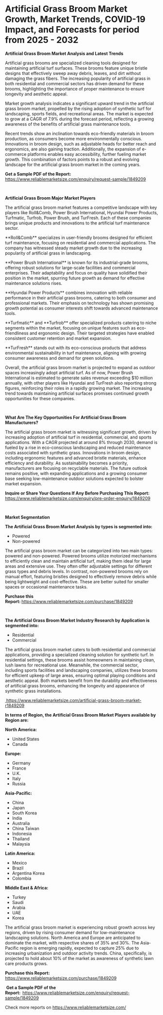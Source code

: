 <p><h1>Artificial Grass Broom Market Growth, Market Trends, COVID-19 Impact, and Forecasts for period from 2025 - 2032</h1></p><p><strong>Artificial Grass Broom Market Analysis and Latest Trends</strong></p>
<p><p>Artificial grass brooms are specialized cleaning tools designed for maintaining artificial turf surfaces. These brooms feature unique bristle designs that effectively sweep away debris, leaves, and dirt without damaging the grass fibers. The increasing popularity of artificial grass in both residential and commercial sectors has driven demand for these brooms, highlighting the importance of proper maintenance to ensure longevity and aesthetic appeal.</p><p>Market growth analysis indicates a significant upward trend in the artificial grass broom market, propelled by the rising adoption of synthetic turf for landscaping, sports fields, and recreational areas. The market is expected to grow at a CAGR of 7.9% during the forecast period, reflecting a growing awareness of the benefits of artificial grass maintenance tools.</p><p>Recent trends show an inclination towards eco-friendly materials in broom production, as consumers become more environmentally conscious. Innovations in broom design, such as adjustable heads for better reach and ergonomics, are also gaining traction. Additionally, the expansion of e-commerce platforms enables easy accessibility, further fueling market growth. This combination of factors points to a robust and evolving landscape for the artificial grass broom market in the coming years.</p></p>
<p><strong>Get a Sample PDF of the Report:&nbsp;</strong> <a href="https://www.reliablemarketsize.com/enquiry/request-sample/1849209?utm_campaign=1885&utm_medium=2&utm_source=Github&utm_content=ia&utm_term=08022025&utm_id=artificial-grass-broom">https://www.reliablemarketsize.com/enquiry/request-sample/1849209</a></p>
<p>&nbsp;</p>
<p><strong>Artificial Grass Broom Major Market Players</strong></p>
<p><p>The artificial grass broom market features a competitive landscape with key players like Roll&Comb, Power Brush International, Hyundai Power Products, Turfmatic, Turfrob, Power Brush, and TurFresh. Each of these companies brings unique products and innovations to the artificial turf maintenance sector.</p><p>**Roll&Comb** specializes in user-friendly brooms designed for efficient turf maintenance, focusing on residential and commercial applications. The company has witnessed steady market growth due to the increasing popularity of artificial grass in landscaping. </p><p>**Power Brush International** is known for its industrial-grade brooms, offering robust solutions for large-scale facilities and commercial enterprises. Their adaptability and focus on quality have solidified their position in the market, spurring future growth as demand for effective maintenance solutions rises.</p><p>**Hyundai Power Products** combines innovation with reliable performance in their artificial grass brooms, catering to both consumer and professional markets. Their emphasis on technology has shown promising growth potential as consumer interests shift towards advanced maintenance tools.</p><p>**Turfmatic** and **Turfrob** offer specialized products catering to niche segments within the market, focusing on unique features such as eco-friendliness and ergonomic design. Their targeted strategies have enabled consistent customer retention and market expansion.</p><p>**TurFresh** stands out with its eco-conscious products that address environmental sustainability in turf maintenance, aligning with growing consumer awareness and demand for green solutions.</p><p>Overall, the artificial grass broom market is projected to expand as outdoor spaces increasingly adopt artificial turf. As of now, Power Brush International is estimated to generate sales revenue exceeding $10 million annually, with other players like Hyundai and TurFresh also reporting strong figures, reinforcing their roles in a rapidly growing market. The increasing trend towards maintaining artificial surfaces promises continued growth opportunities for these companies.</p></p>
<p>&nbsp;</p>
<p><strong>What Are The Key Opportunities For Artificial Grass Broom Manufacturers?</strong></p>
<p><p>The artificial grass broom market is witnessing significant growth, driven by increasing adoption of artificial turf in residential, commercial, and sports applications. With a CAGR projected at around 8% through 2030, demand is fueled by a rise in eco-conscious landscaping and reduced maintenance costs associated with synthetic grass. Innovations in broom design, including ergonomic features and advanced bristle materials, enhance efficiency and durability. As sustainability becomes a priority, manufacturers are focusing on recyclable materials. The future outlook remains positive, with expanding applications and a growing consumer base seeking low-maintenance outdoor solutions expected to bolster market expansion.</p></p>
<p><strong>Inquire or Share Your Questions If Any Before Purchasing This Report:</strong> <a href="https://www.reliablemarketsize.com/enquiry/pre-order-enquiry/1849209?utm_campaign=1885&utm_medium=2&utm_source=Github&utm_content=ia&utm_term=08022025&utm_id=artificial-grass-broom">https://www.reliablemarketsize.com/enquiry/pre-order-enquiry/1849209</a></p>
<p>&nbsp;</p>
<p><strong>Market Segmentation</strong></p>
<p><strong>The Artificial Grass Broom Market Analysis by types is segmented into:</strong></p>
<p><ul><li>Powered</li><li>Non-powered</li></ul></p>
<p><p>The artificial grass broom market can be categorized into two main types: powered and non-powered. Powered brooms utilize motorized mechanisms to efficiently clean and maintain artificial turf, making them ideal for large areas and extensive use. They often offer adjustable settings for different grass types and debris levels. In contrast, non-powered brooms rely on manual effort, featuring bristles designed to effectively remove debris while being lightweight and cost-effective. These are better suited for smaller spaces or occasional maintenance tasks.</p></p>
<p><strong>Purchase this Report:&nbsp;</strong><a href="https://www.reliablemarketsize.com/purchase/1849209?utm_campaign=1885&utm_medium=2&utm_source=Github&utm_content=ia&utm_term=08022025&utm_id=artificial-grass-broom">https://www.reliablemarketsize.com/purchase/1849209</a></p>
<p>&nbsp;</p>
<p><strong>The Artificial Grass Broom Market Industry Research by Application is segmented into:</strong></p>
<p><ul><li>Residential</li><li>Commercial</li></ul></p>
<p><p>The artificial grass broom market caters to both residential and commercial applications, providing a specialized cleaning solution for synthetic turf. In residential settings, these brooms assist homeowners in maintaining clean, lush lawns for recreational use. Meanwhile, the commercial sector, including sports facilities and landscaping companies, utilizes these brooms for efficient upkeep of large areas, ensuring optimal playing conditions and aesthetic appeal. Both markets benefit from the durability and effectiveness of artificial grass brooms, enhancing the longevity and appearance of synthetic grass installations.</p></p>
<p><a href="https://www.reliablemarketsize.com/artificial-grass-broom-market-r1849209?utm_campaign=1885&utm_medium=2&utm_source=Github&utm_content=ia&utm_term=08022025&utm_id=artificial-grass-broom">&nbsp;https://www.reliablemarketsize.com/artificial-grass-broom-market-r1849209</a></p>
<p><strong>In terms of Region, the Artificial Grass Broom Market Players available by Region are:</strong></p>
<p>
    <p> <strong> North America: </strong>
        <ul>
            <li>United States</li>
            <li>Canada</li>
        </ul>
        </p> 
    <p> <strong> Europe: </strong>
        <ul>
            <li>Germany</li>
            <li>France</li>
            <li>U.K.</li>
            <li>Italy</li>
            <li>Russia</li>
        </ul>
        </p> 
    <p> <strong> Asia-Pacific: </strong>
        <ul>
            <li>China</li>
            <li>Japan</li>
            <li>South Korea</li>
            <li>India</li>
            <li>Australia</li>
            <li>China Taiwan</li>
            <li>Indonesia</li>
            <li>Thailand</li>
            <li>Malaysia</li>
        </ul>
        </p> 
    <p> <strong> Latin America: </strong>
        <ul>
            <li>Mexico</li>
            <li>Brazil</li>
            <li>Argentina Korea</li>
            <li>Colombia</li>
        </ul>
        </p> 
    <p> <strong> Middle East & Africa: </strong>
        <ul>
            <li>Turkey</li>
            <li>Saudi</li>
            <li>Arabia</li>
            <li>UAE</li>
            <li>Korea</li>
        </ul>
    </p>
    </p>
<p><p>The artificial grass broom market is experiencing robust growth across key regions, driven by rising consumer demand for low-maintenance landscaping solutions. North America and Europe are anticipated to dominate the market, with respective shares of 35% and 30%. The Asia-Pacific region is emerging rapidly, expected to capture 25% due to increasing urbanization and outdoor activity trends. China, specifically, is projected to hold about 10% of the market as awareness of synthetic lawn care products grows.</p></p>
<p><strong>Purchase this Report: </strong><a href="https://www.reliablemarketsize.com/purchase/1849209?utm_campaign=1885&utm_medium=2&utm_source=Github&utm_content=ia&utm_term=08022025&utm_id=artificial-grass-broom">https://www.reliablemarketsize.com/purchase/1849209</a></p>
<p>&nbsp;<strong>Get a Sample PDF of the Report:&nbsp;&nbsp;</strong><a href="https://www.reliablemarketsize.com/enquiry/request-sample/1849209?utm_campaign=1885&utm_medium=2&utm_source=Github&utm_content=ia&utm_term=08022025&utm_id=artificial-grass-broom">https://www.reliablemarketsize.com/enquiry/request-sample/1849209</a></p>
<p><strong></strong></p>
<p>Check more reports on <a href="https://www.reliablemarketsize.com/?utm_campaign=1885&utm_medium=2&utm_source=Github&utm_content=ia&utm_term=08022025&utm_id=artificial-grass-broom">https://www.reliablemarketsize.com/</a></p>